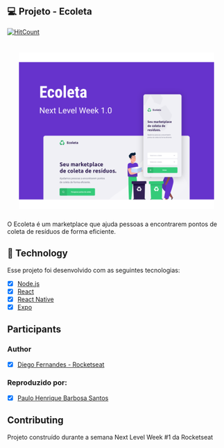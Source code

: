 ## 💻 Projeto - Ecoleta 
[![HitCount](https://hits.dwyl.com/phprograming/nlw-01.svg)](https://hits.dwyl.com/phprograming/nlw-01)

<h1 align="center">
    <img alt="Example" title="Example" src=".github/capa.svg" width="450px" />
</h1>

O Ecoleta é um marketplace que ajuda pessoas a encontrarem pontos de coleta de resíduos de forma eficiente.

## 🚀 Technology

Esse projeto foi desenvolvido com as seguintes tecnologias:

- [x] [Node.js](https://nodejs.org/en/)
- [x] [React](https://reactjs.org)
- [x] [React Native](https://facebook.github.io/react-native/)
- [x] [Expo](https://expo.io/)

## Participants

### Author

- [x] [Diego Fernandes - Rocketseat](https://github.com/Rocketseat)

### Reproduzido por:

- [x] [Paulo Henrique Barbosa Santos](https://www.linkedin.com/in/paulo-henrique-barbosa/)

## Contributing

Projeto construído durante a semana Next Level Week #1 da Rocketseat
